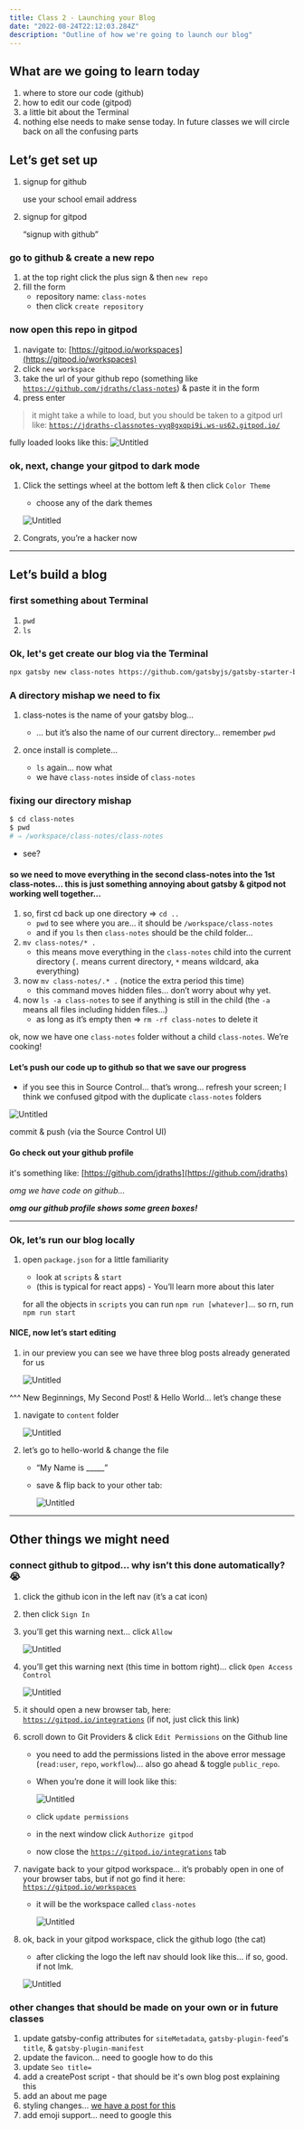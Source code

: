 ```yaml
---
title: Class 2 - Launching your Blog
date: "2022-08-24T22:12:03.284Z"
description: "Outline of how we're going to launch our blog"
---
```


## What are we going to learn today

1. where to store our code (github)
2. how to edit our code (gitpod)
3. a little bit about the Terminal
4. nothing else needs to make sense today. In future classes we will circle back on all the confusing parts

## Let’s get set up

1. signup for github

    use your school email address

2. signup for gitpod

    “signup with github”

### go to github & create a new repo

1. at the top right click the plus sign & then `new repo`
2. fill the form
    * repository name: `class-notes`
    * then click `create repository`

### now open this repo in gitpod

1. navigate to: [https://gitpod.io/workspaces](https://gitpod.io/workspaces)
2. click `new workspace`
3. take the url of your github repo (something like [`https://github.com/jdraths/class-notes`](https://github.com/jdraths/class-notes)) & paste it in the form
4. press enter

> it might take a while to load, but you should be taken to a gitpod url like: [`https://jdraths-classnotes-vyq8gxqpi9i.ws-us62.gitpod.io/`](https://jdraths-classnotes-vyq8gxqpi9i.ws-us62.gitpod.io/)

fully loaded looks like this:
![Untitled](images/0gitpod-init.png)

### ok, next, change your gitpod to dark mode

1. Click the settings wheel at the bottom left & then click `Color Theme`
    * choose any of the dark themes

    ![Untitled](images/6gitpod-themes.png)

2. Congrats, you’re a hacker now

---

## Let’s build a blog

### first something about Terminal

1. `pwd`
2. `ls`

### Ok, let's get create our blog via the Terminal

```sh
npx gatsby new class-notes https://github.com/gatsbyjs/gatsby-starter-blog
```

### A directory mishap we need to fix

1. class-notes is the name of your gatsby blog…
    * … but it’s also the name of our current directory… remember `pwd`

2. once install is complete…
    * `ls` again… now what
    * we have `class-notes` inside of `class-notes`

### fixing our directory mishap

```sh
$ cd class-notes
$ pwd
# ⇒ /workspace/class-notes/class-notes
```

* see?

#### so we need to move everything in the second class-notes into the 1st class-notes… this is just something annoying about gatsby & gitpod not working well together…

1. so, first cd back up one directory ⇒ `cd ..`
    * `pwd` to see where you are… it should be `/workspace/class-notes`
    * and if you `ls` then `class-notes` should be the child folder…
2. `mv class-notes/* .`
    * this means move everything in the `class-notes` child into the current directory (`.` means current directory, `*` means wildcard, aka everything)
3. now `mv class-notes/.* .`  (notice the extra period this time)
    * this command moves hidden files… don’t worry about why yet.
4. now `ls -a class-notes` to see if anything is still in the child (the `-a` means all files including hidden files…)
    * as long as it’s empty then ⇒ `rm -rf class-notes` to delete it

ok, now we have one `class-notes` folder without a child `class-notes`. We’re cooking!

#### Let’s push our code up to github so that we save our progress

* if you see this in Source Control… that’s wrong… refresh your screen; I think we confused gitpod with the duplicate `class-notes` folders

![Untitled](images/7source-control-error.png)

commit & push (via the Source Control UI)

#### Go check out your github profile

it's something like: [https://github.com/jdraths](https://github.com/jdraths)

*omg we have code on github…*

***omg our github profile shows some green boxes!***

---

### Ok, let’s run our blog locally

1. open `package.json` for a little familiarity
    * look at `scripts` & `start`
    * (this is typical for react apps) - You’ll learn more about this later

    for all the objects in `scripts` you can run `npm run [whatever]`... so rn, run `npm run start`

#### NICE, now let’s start editing

1. in our preview you can see we have three blog posts already generated for us

    ![Untitled](images/8init-ui.png)

^^^ New Beginnings, My Second Post! & Hello World… let’s change these

1. navigate to `content` folder

    ![Untitled](images/9explorer.png)

2. let’s go to hello-world & change the file
    * “My Name is _____”
    * save & flip back to your other tab:

        ![Untitled](images/10rev-ui.png)

---

## Other things we might need

### connect github to gitpod… why isn’t this done automatically? 😭

1. click the github icon in the left nav (it’s a cat icon)
2. then click `Sign In`
3. you’ll get this warning next… click `Allow`

    ![Untitled](images/1connect-github.png)

4. you’ll get this warning next (this time in bottom right)… click `Open Access Control`

    ![Untitled](images/2connect-warning.png)

5. it should open a new browser tab, here: [`https://gitpod.io/integrations`](https://gitpod.io/integrations) (if not, just click this link)
6. scroll down to Git Providers & click `Edit Permissions` on the Github line
    * you need to add the permissions listed in the above error message (`read:user`, `repo`, `workflow`)… also go ahead & toggle `public_repo`. 
    * When you’re done it will look like this: 

        ![Untitled](images/3connect-perms.png)

    * click `update permissions`
    * in the next window click `Authorize gitpod`
    * now close the [`https://gitpod.io/integrations`](https://gitpod.io/integrations) tab

7. navigate back to your gitpod workspace… it’s probably open in one of your browser tabs, but if not go find it here: [`https://gitpod.io/workspaces`](https://gitpod.io/workspaces)
    * it will be the workspace called `class-notes`

        ![Untitled](images/4workspace.png)

8. ok, back in your gitpod workspace, click the github logo (the cat)
    * after clicking the logo the left nav should look like this… if so, good. if not lmk.

    ![Untitled](images/5source-control.png)

### other changes that should be made on your own or in future classes

1. update gatsby-config attributes for `siteMetadata`, `gatsby-plugin-feed`'s `title`, & `gatsby-plugin-manifest`
2. update the favicon... need to google how to do this
3. update `Seo title=`
4. add a createPost script - that should be it's own blog post explaining this
5. add an about me page
6. styling changes... [we have a post for this](../blog-styling/)
7. add emoji support... need to google this
